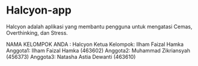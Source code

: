 # Halcyon-app
Halcyon adalah aplikasi yang membantu pengguna untuk mengatasi Cemas, Overthinking, dan Stress.

NAMA KELOMPOK ANDA : Halcyon 
Ketua Kelompok: Ilham Faizal Hamka
Anggota1: Ilham Faizal Hamka (463602)
Anggota2: Muhammad Zikriansyah (456373)
Anggota3: Natasha Astia Dewanti (463610)

